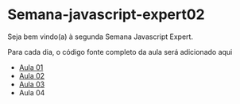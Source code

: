 # Semana-javascript-expert02


Seja bem vindo(a) à segunda Semana Javascript Expert.

Para cada dia, o código fonte completo da aula será adicionado aqui

- [Aula 01](./aula01)
- [Aula 02](./aula02)
- [Aula 03](./aula03)
- Aula 04
